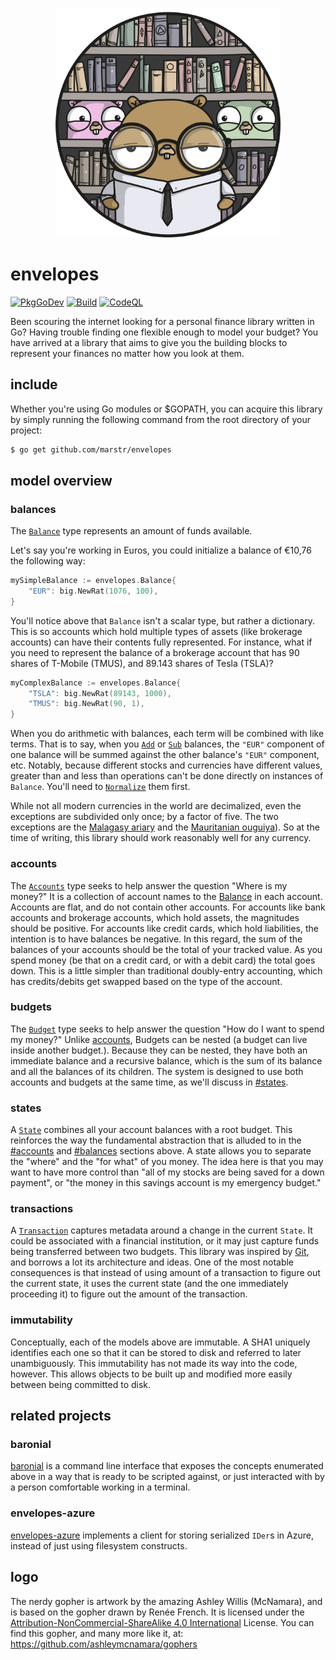 <p align="center"><a href="./README.md#logo"><img src="https://github.com/ashleymcnamara/gophers/raw/4ddd92f3f0830f5d9a9eab50c410878249fe6515/NERDY.png" width="360"></a></p>

# envelopes
[![PkgGoDev](https://pkg.go.dev/badge/github.com/marstr/envelopes)](https://pkg.go.dev/github.com/marstr/envelopes)
[![Build](https://github.com/marstr/envelopes/workflows/Build/badge.svg?branch=main)](https://github.com/marstr/envelopes/actions?query=workflow%3ABuild)
[![CodeQL](https://github.com/marstr/envelopes/workflows/CodeQL/badge.svg)](https://github.com/marstr/envelopes/actions?query=workflow%A3CodeQL)

Been scouring the internet looking for a personal finance library written in Go? Having trouble finding one flexible 
enough to model your budget? You have arrived at a library that aims to give you the building blocks to represent your 
finances no matter how you look at them.

## include
Whether you're using Go modules or $GOPATH, you can acquire this library by simply running the following command from 
the root directory of your project:

``` bash
$ go get github.com/marstr/envelopes
```

## model overview

### balances

The [`Balance`](https://pkg.go.dev/github.com/marstr/envelopes?tab=doc#Balance) type represents an amount of funds
available.

Let's say you're working in Euros, you could initialize a balance of €10,76 the following way:

``` Go
mySimpleBalance := envelopes.Balance{
    "EUR": big.NewRat(1076, 100),
}
```

You'll notice above that `Balance` isn't a scalar type, but rather a dictionary. This is so accounts which hold multiple
types of assets (like brokerage accounts) can have their contents fully represented. For instance, what if you need to
represent the balance of a brokerage account that has 90 shares of T-Mobile (TMUS), and 89.143 shares of Tesla (TSLA)?
 
``` Go
myComplexBalance := envelopes.Balance{
    "TSLA": big.NewRat(89143, 1000),
    "TMUS": big.NewRat(90, 1),
}
```

When you do arithmetic with balances, each term will be combined with like terms. That is to say, when you [`Add`](https://pkg.go.dev/github.com/marstr/envelopes?tab=doc#Balance.Add)
or [`Sub`](https://pkg.go.dev/github.com/marstr/envelopes?tab=doc#Balance.Sub) balances, the `"EUR"` component of one 
balance will be summed against the other balance's `"EUR"` component, etc. Notably, because different stocks and 
currencies have different values, greater than and less than operations can't be done directly on instances of `
Balance`. You'll need to [`Normalize`](https://pkg.go.dev/github.com/marstr/envelopes?tab=doc#Balance.Normalize) them 
first.

While not all modern currencies in the world are decimalized, even the exceptions are subdivided only once; by a factor 
of five. The two exceptions are the [Malagasy ariary](https://en.wikipedia.org/wiki/Malagasy_ariary) and the 
[Mauritanian ouguiya](https://en.wikipedia.org/wiki/Mauritanian_ouguiya)). So at the time of writing, this library 
should work reasonably well for any currency.

### accounts

The [`Accounts`](https://pkg.go.dev/github.com/marstr/envelopes?tab=doc#Accounts) type seeks to help answer the question
"Where is my money?" It is a collection of account names to the [Balance](#balances) in each account. Accounts are flat,
and do not contain other accounts. For accounts like bank accounts and brokerage accounts, which hold assets, the
magnitudes should be positive. For accounts like credit cards, which hold liabilities, the intention is to have balances
be negative. In this regard, the sum of the balances of your accounts should be the total of your tracked value. As you 
spend money (be that on a credit card, or with a debit card) the total goes down. This is a little simpler than 
traditional doubly-entry accounting, which has credits/debits get swapped based on the type of the account. 

### budgets

The [`Budget`](https://pkg.go.dev/github.com/marstr/envelopes?tab=doc#Budget) type seeks to help answer the question
"How do I want to spend my money?" Unlike [accounts](#accounts), Budgets can be nested (a budget can live inside another
budget.). Because they can be nested, they have both an immediate balance and a recursive balance, which is the sum of 
its balance and all the balances of its children. The system is designed to use both accounts and budgets at the same 
time, as we'll discuss in [#states](#states). 

### states

A [`State`](https://pkg.go.dev/github.com/marstr/envelopes?tab=doc#State) combines all your account balances with a root
budget. This reinforces the way the fundamental abstraction that is alluded to in the [#accounts](#accounts) and 
[#balances](#balances) sections above. A state allows you to separate the "where" and the "for what" of you money. The
idea here is that you may want to have more control than "all of my stocks are being saved for a down payment", or
"the money in this savings account is my emergency budget."

### transactions

A [`Transaction`](https://pkg.go.dev/github.com/marstr/envelopes?tab=doc#Transaction) captures metadata around a change 
in the current `State`. It could be associated with a financial institution, or it may just capture funds being 
transferred between two budgets. This library was inspired by [Git](https://git-scm.com), and borrows a lot its 
architecture and ideas. One of the most notable consequences is that instead of using amount of a transaction to figure
out the current state, it uses the current state (and the one immediately proceeding it) to figure out the amount of
the transaction.

### immutability

Conceptually, each of the models above are immutable. A SHA1 uniquely identifies each one so that it can be stored to
disk and referred to later unambiguously. This immutability has not made its way into the code, however. This allows
objects to be built up and modified more easily between being committed to disk.

## related projects

### baronial
[baronial](https://github.com/marstr/baronial/tree/main/README.md) is a command line interface that exposes the 
concepts enumerated above in a way that is ready to be scripted against, or just interacted with by a person comfortable
working in a terminal.

### envelopes-azure

[envelopes-azure](https://github.com/marstr/envelopes-azure/tree/master/README.md) implements a client for storing
serialized `IDer`s in Azure, instead of just using filesystem constructs.

## logo

The nerdy gopher is artwork by the amazing Ashley Willis (McNamara), and is based on the gopher drawn by Renée French. It is 
licensed under the [
Attribution-NonCommercial-ShareAlike 4.0 International](https://github.com/ashleymcnamara/gophers/blob/4ddd92f3f0830f5d9a9eab50c410878249fe6515/LICENSE)
License. You can find this gopher, and many more like it, at: https://github.com/ashleymcnamara/gophers 
